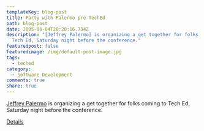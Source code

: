 ```yaml
---
templateKey: blog-post
title: Party with Palermo pre-TechEd
path: blog-post
date: 2005-06-04T20:20:16.754Z
description: "[Jeffrey Palermo] is organizing a get together for folks coming to
  Tech Ed, Saturday night before the conference."
featuredpost: false
featuredimage: /img/default-post-image.jpg
tags:
  - teched
category:
  - Software Development
comments: true
share: true
---
```


[Jeffrey Palermo](http://dotnetjunkies.com/WebLog/jpalermo) is organizing a get together for folks coming to Tech Ed, Saturday night before the conference.

[Details](http://dotnetjunkies.com/WebLog/jpalermo/archive/2005/05/23/88141.aspx)
